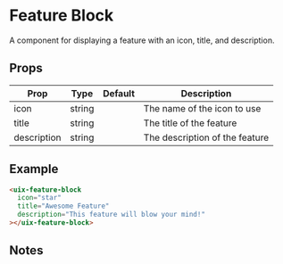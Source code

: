 # Feature Block

A component for displaying a feature with an icon, title, and description.

## Props

| Prop         | Type   | Default | Description                 |
|--------------|--------|---------|---------------------------- |
| icon         | string |         | The name of the icon to use |
| title        | string |         | The title of the feature    |
| description  | string |         | The description of the feature |

## Example

```html
<uix-feature-block
  icon="star"
  title="Awesome Feature"
  description="This feature will blow your mind!"
></uix-feature-block>
```

## Notes

